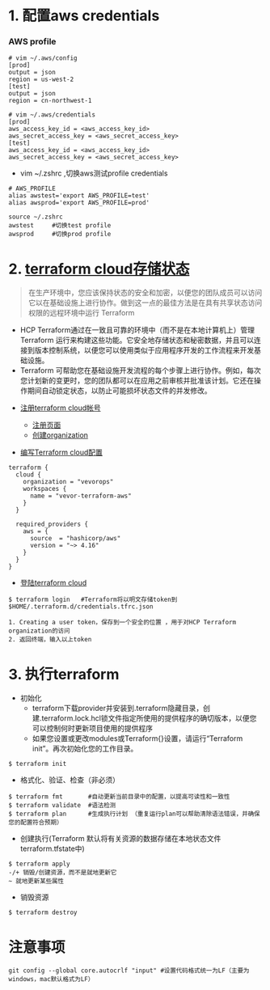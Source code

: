 # 1. 配置aws credentials
### AWS profile
```
# vim ~/.aws/config
[prod]
output = json
region = us-west-2
[test]
output = json
region = cn-northwest-1
```
```
# vim ~/.aws/credentials
[prod]
aws_access_key_id = <aws_access_key_id>
aws_secret_access_key = <aws_secret_access_key>
[test]
aws_access_key_id = <aws_access_key_id>
aws_secret_access_key = <aws_secret_access_key>
```
* vim ~/.zshrc ,切换aws测试profile credentials
```
# AWS_PROFILE
alias awstest='export AWS_PROFILE=test'
alias awsprod='export AWS_PROFILE=prod'
```
```
source ~/.zshrc
awstest     #切换test profile
awsprod     #切换prod profile
```

# 2. [terraform cloud存储状态](https://cloud.hashicorp.com/products/terraform)
>在生产环境中，您应该保持状态的安全和加密，以便您的团队成员可以访问它以在基础设施上进行协作。做到这一点的最佳方法是在具有共享状态访问权限的远程环境中运行 Terraform
 - HCP Terraform通过在一致且可靠的环境中（而不是在本地计算机上）管理 Terraform 运行来构建这些功能。它安全地存储状态和秘密数据，并且可以连接到版本控制系统，以便您可以使用类似于应用程序开发的工作流程来开发基础设施。
 - Terraform 可帮助您在基础设施开发流程的每个步骤上进行协作。例如，每次您计划新的变更时，您的团队都可以在应用之前审核并批准该计划。它还在操作期间自动锁定状态，以防止可能损坏状态文件的并发修改。

* [注册terraform cloud帐号](https://developer.hashicorp.com/terraform/tutorials/cloud-get-started/cloud-sign-up#create-an-account)
  - [注册页面](https://app.terraform.io/signup/account) 
  - [创建organization](https://developer.hashicorp.com/terraform/tutorials/cloud-get-started/cloud-sign-up#create-an-organization)

* [编写Terraform cloud配置](https://developer.hashicorp.com/terraform/tutorials/aws-get-started/aws-remote#set-up-hcp-terraform)
```
terraform {
  cloud {
    organization = "vevorops"
    workspaces {
      name = "vevor-terraform-aws"
    }
  }

  required_providers {
    aws = {
      source  = "hashicorp/aws"
      version = "~> 4.16"
    }
  }
}
```

* [登陆terraform cloud](https://developer.hashicorp.com/terraform/tutorials/cloud/cloud-login)
```
$ terraform login   #Terraform将以明文存储token到 $HOME/.terraform.d/credentials.tfrc.json

1. Creating a user token，保存到一个安全的位置 ，用于对HCP Terraform organization的访问
2. 返回终端，输入以上token
```

# 3. 执行terraform
* 初始化
  - terraform下载provider并安装到.terraform隐藏目录，创建.terraform.lock.hcl锁文件指定所使用的提供程序的确切版本，以便您可以控制何时更新项目使用的提供程序
  - 如果您设置或更改modules或Terraform{}设置，请运行“Terraform init”。再次初始化您的工作目录。
```
$ terraform init
```

* 格式化、验证、检查（非必须）
```
$ terraform fmt       #自动更新当前目录中的配置，以提高可读性和一致性
$ terraform validate  #语法检测
$ terraform plan      #生成执行计划 （重复运行plan可以帮助清除语法错误，并确保您的配置符合预期）
```

* 创建执行(Terraform 默认将有关资源的数据存储在本地状态文件terraform.tfstate中)
```
$ terraform apply
-/+ 销毁/创建资源，而不是就地更新它
~ 就地更新某些属性
```

* 销毁资源
```
$ terraform destroy
```

# 注意事项
```
git config --global core.autocrlf "input" #设置代码格式统一为LF（主要为windows，mac默认格式为LF）
```
